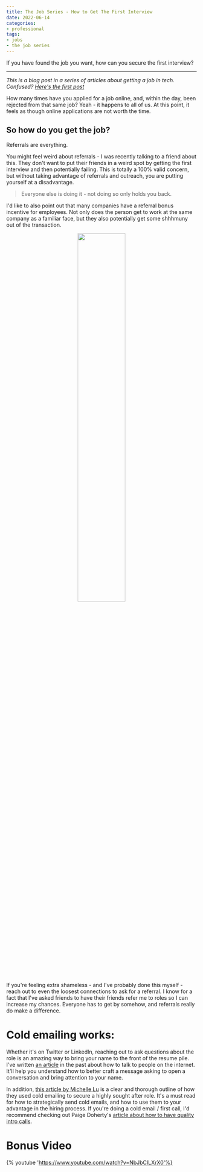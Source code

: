```yaml
---
title: The Job Series - How to Get The First Interview
date: 2022-06-14
categories:
- professional
tags:
- jobs
- the job series
---
```


If you have found the job you want, how can you secure the first interview? 

---


*This is a blog post in a series of articles about getting a job in tech. Confused? [Here's the first post](http://blog.ali.dev/professional/2021/07/06/the-job-series/)*

How many times have you applied for a job online, and, within the day, been rejected from that same job? Yeah - it happens to all of us. At this point, it feels as though online applications are not worth the time.

## So how do you get the job?

Referrals are everything.

You might feel weird about referrals - I was recently talking to a friend about this. They don't want to put their friends in a weird spot by getting the first interview and then potentially failing.
This is totally a 100% valid concern, but without taking advantage of referrals and outreach, you are putting yourself at a disadvantage. 

> Everyone else is doing it - not doing so only holds you back.

I'd like to also point out that many companies have a referral bonus incentive for employees. Not only does the person get to work at the same company as a familiar face, but they also potentially get some shhhmuny out of the transaction.


<center><img width="50%" style="width:50%" src="https://i.giphy.com/media/1AdZbGktpdj3M81HtK/giphy.gif"></center>

<br/>


If you're feeling extra shameless - and I've probably done this myself - reach out to even the loosest connections to ask for a referral. I know for a fact that I've asked friends to have their friends refer me to roles so I can increase my chances. Everyone has to get by somehow, and referrals really do make a difference.


# Cold emailing works:
Whether it's on Twitter or LinkedIn, reaching out to ask questions about the role is an amazing way to bring your name to the front of the resume pile. I've written [an article](https://blog.ali.dev/professional/2019/01/20/cold-tweet/) in the past about how to talk to people on the internet. It'll help you understand how to better craft a message asking to open a conversation and bring attention to your name.


In addition, [this article by Michelle Lu](https://medium.com/swlh/cold-calling-works-how-to-get-a-job-without-a-single-online-application-2536b64c219e) is a clear and thorough outline of how they used cold emailing to secure a highly sought after role. It's a must read for how to strategically send cold emails, and how to use them to your advantage in the hiring process. 
If you're doing a cold email / first call, I'd recommend checking out Paige Doherty's [article about how to have quality intro calls](https://paigefinndoherty.com/2020/08/21/on-quality-conversations-how-to-have-intro-calls-that-dont-suck/). 

# Bonus Video


{% youtube 'https://www.youtube.com/watch?v=NbJbCILXrX0'%}
